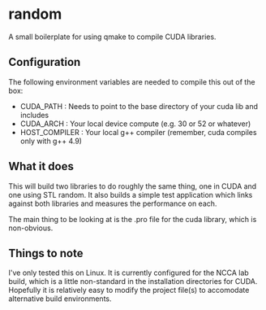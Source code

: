 # random
A small boilerplate for using qmake to compile CUDA libraries.

## Configuration
The following environment variables are needed to compile this out of the box:
* CUDA_PATH : Needs to point to the base directory of your cuda lib and includes
* CUDA_ARCH : Your local device compute (e.g. 30 or 52 or whatever)
* HOST_COMPILER : Your local g++ compiler (remember, cuda compiles only with g++ 4.9)

## What it does
This will build two libraries to do roughly the same thing, one in CUDA and one using STL random. It also builds a simple test application which links against both libraries and measures the performance on each.

The main thing to be looking at is the .pro file for the cuda library, which is non-obvious.

## Things to note
I've only tested this on Linux. It is currently configured for the NCCA lab build, which is a little non-standard in the installation directories for CUDA. Hopefully it is relatively easy to modify the project file(s) to accomodate alternative build environments.

